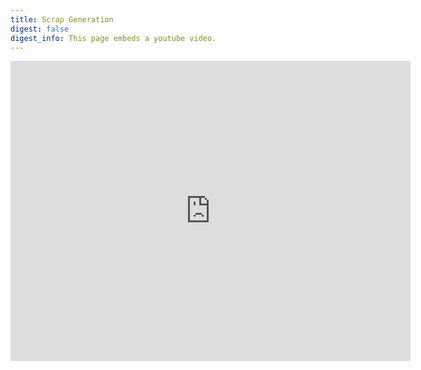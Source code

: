 ```yaml
---
title: Scrap Generation
digest: false
digest_info: This page embeds a youtube video.
---
```


<iframe width="640" height="480" src="https://www.youtube.com/embed/3kqddXTRtRI?rel=0&amp;showinfo=0" frameborder="0" allowfullscreen></iframe>